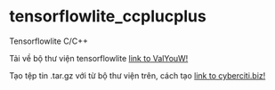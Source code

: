 # tensorflowlite_ccplucplus
Tensorflowlite C/C++

Tải về bộ thư viện tensorflowlite [link to ValYouW!](https://github.com/ValYouW/tflite-dist)

Tạo tệp tin .tar.gz với từ bộ thư viện trên, cách tạo [link to cyberciti.biz!](https://www.cyberciti.biz/faq/how-to-create-tar-gz-file-in-linux-using-command-line/)
